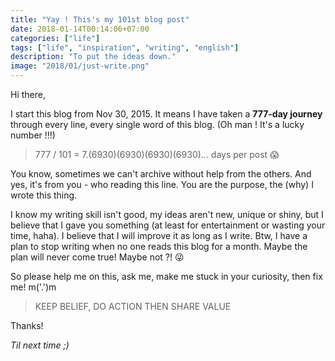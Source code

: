 ```yaml
---
title: "Yay ! This's my 101st blog post"
date: 2018-01-14T00:14:06+07:00
categories: ["life"]
tags: ["life", "inspiration", "writing", "english"]
description: "To put the ideas down."
image: "2018/01/just-write.png"
---
```


Hi there,

I start this blog from Nov 30, 2015. It means I have taken a **777-day journey** through every line, every single word of this blog. (Oh man ! It's a lucky number !!!)

> 777 / 101 = 7.(6930)(6930)(6930)(6930)... days per post 😱 

You know, sometimes we can't archive without help from the others. And yes, it's from you - who reading this line. You are the purpose, the (why) I wrote this thing.

I know my writing skill isn't good, my ideas aren't new, unique or shiny, but I believe that I gave you something (at least for entertainment or wasting your time, haha). I believe that I will improve it as long as I write. Btw, I have a plan to stop writing when no one reads this blog for a month. Maybe the plan will never come true! Maybe not ?! 😜

So please help me on this, ask me, make me stuck in your curiosity, then fix me! m('.')m

> KEEP BELIEF, DO ACTION THEN SHARE VALUE

Thanks!

*Til next time ;)*
